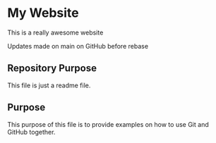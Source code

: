 # My Website

This is a really awesome website

Updates made on main on GitHub before rebase

## Repository Purpose

This file is just a readme file.

## Purpose

This purpose of this file is to provide examples
on how to use Git and GitHub together.
